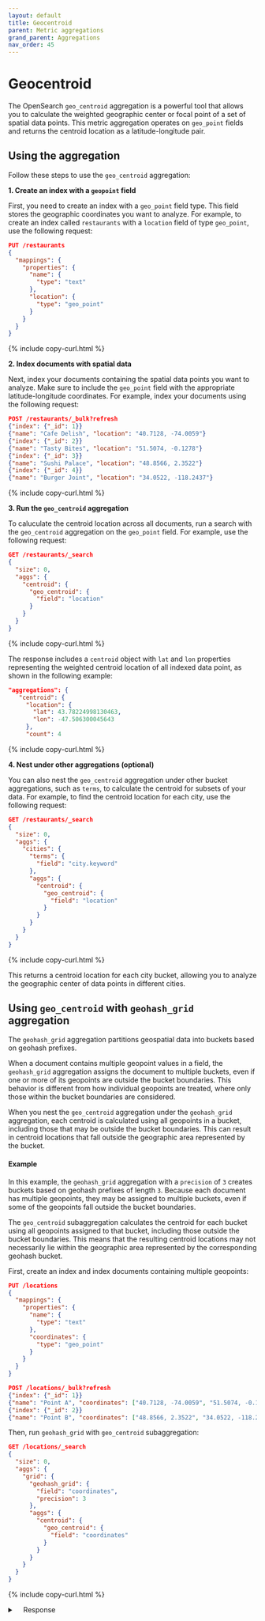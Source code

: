 ```yaml
---
layout: default
title: Geocentroid
parent: Metric aggregations
grand_parent: Aggregations
nav_order: 45
---
```


# Geocentroid

The OpenSearch `geo_centroid` aggregation is a powerful tool that allows you to calculate the weighted geographic center or focal point of a set of spatial data points. This metric aggregation operates on `geo_point` fields and returns the centroid location as a latitude-longitude pair.

## Using the aggregation

Follow these steps to use the `geo_centroid` aggregation:

**1. Create an index with a `geopoint` field**

First, you need to create an index with a `geo_point` field type. This field stores the geographic coordinates you want to analyze. For example, to create an index called `restaurants` with a `location` field of type `geo_point`, use the following request:

```json
PUT /restaurants
{
  "mappings": {
    "properties": {
      "name": {
        "type": "text"
      },
      "location": {
        "type": "geo_point"
      }
    }
  }
}
```
{% include copy-curl.html %}

**2. Index documents with spatial data**

Next, index your documents containing the spatial data points you want to analyze. Make sure to include the `geo_point` field with the appropriate latitude-longitude coordinates. For example, index your documents using the following request:

```json
POST /restaurants/_bulk?refresh
{"index": {"_id": 1}}
{"name": "Cafe Delish", "location": "40.7128, -74.0059"}
{"index": {"_id": 2}}
{"name": "Tasty Bites", "location": "51.5074, -0.1278"}
{"index": {"_id": 3}}
{"name": "Sushi Palace", "location": "48.8566, 2.3522"}
{"index": {"_id": 4}}
{"name": "Burger Joint", "location": "34.0522, -118.2437"}
```
{% include copy-curl.html %}

**3. Run the `geo_centroid` aggregation**

To caluculate the centroid location across all documents, run a search with the `geo_centroid` aggregation on the `geo_point` field. For example, use the following request:

```json
GET /restaurants/_search
{
  "size": 0,
  "aggs": {
    "centroid": {
      "geo_centroid": {
        "field": "location"
      }
    }
  }
}
```
{% include copy-curl.html %}

The response includes a `centroid` object with `lat` and `lon` properties representing the weighted centroid location of all indexed data point, as shown in the following example:

 ```json
 "aggregations": {
    "centroid": {
      "location": {
        "lat": 43.78224998130463,
        "lon": -47.506300045643
      },
      "count": 4
```
{% include copy-curl.html %}

**4. Nest under other aggregations (optional)**

You can also nest the `geo_centroid` aggregation under other bucket aggregations, such as `terms`, to calculate the centroid for subsets of your data. For example, to find the centroid location for each city, use the following request:

```json
GET /restaurants/_search
{
  "size": 0,
  "aggs": {
    "cities": {
      "terms": {
        "field": "city.keyword"
      },
      "aggs": {
        "centroid": {
          "geo_centroid": {
            "field": "location"
          }
        }
      }
    }
  }
}
```
{% include copy-curl.html %}

This returns a centroid location for each city bucket, allowing you to analyze the geographic center of data points in different cities.

## Using `geo_centroid` with `geohash_grid` aggregation

The `geohash_grid` aggregation partitions geospatial data into buckets based on geohash prefixes. 

When a document contains multiple geopoint values in a field, the `geohash_grid` aggregation assigns the document to multiple buckets, even if one or more of its geopoints are outside the bucket boundaries. This behavior is different from how individual geopoints are treated, where only those within the bucket boundaries are considered.

When you nest the `geo_centroid` aggregation under the `geohash_grid` aggregation, each centroid is calculated using all geopoints in a bucket, including those that may be outside the bucket boundaries. This can result in centroid locations that fall outside the geographic area represented by the bucket.

#### Example 

In this example, the `geohash_grid` aggregation with a `precision` of `3` creates buckets based on geohash prefixes of length `3`. Because each document has multiple geopoints, they may be assigned to multiple buckets, even if some of the geopoints fall outside the bucket boundaries.

The `geo_centroid` subaggregation calculates the centroid for each bucket using all geopoints assigned to that bucket, including those outside the bucket boundaries. This means that the resulting centroid locations may not necessarily lie within the geographic area represented by the corresponding geohash bucket.

First, create an index and index documents containing multiple geopoints: 

```json
PUT /locations
{
  "mappings": {
    "properties": {
      "name": {
        "type": "text"
      },
      "coordinates": {
        "type": "geo_point"
      }
    }
  }
}

POST /locations/_bulk?refresh
{"index": {"_id": 1}}
{"name": "Point A", "coordinates": ["40.7128, -74.0059", "51.5074, -0.1278"]}
{"index": {"_id": 2}}
{"name": "Point B", "coordinates": ["48.8566, 2.3522", "34.0522, -118.2437"]}
```

Then, run `geohash_grid` with `geo_centroid` subaggregation:

```json
GET /locations/_search
{
  "size": 0,
  "aggs": {
    "grid": {
      "geohash_grid": {
        "field": "coordinates",
        "precision": 3
      },
      "aggs": {
        "centroid": {
          "geo_centroid": {
            "field": "coordinates"
          }
        }
      }
    }
  }
}
```
{% include copy-curl.html %}

<details markdown="block">
  <summary>
    Response
  </summary>
  {: .text-delta}

```json
{
  "took": 26,
  "timed_out": false,
  "_shards": {
    "total": 1,
    "successful": 1,
    "skipped": 0,
    "failed": 0
  },
  "hits": {
    "total": {
      "value": 2,
      "relation": "eq"
    },
    "max_score": null,
    "hits": []
  },
  "aggregations": {
    "grid": {
      "buckets": [
        {
          "key": "u09",
          "doc_count": 1,
          "centroid": {
            "location": {
              "lat": 41.45439997315407,
              "lon": -57.945750039070845
            },
            "count": 2
          }
        },
        {
          "key": "gcp",
          "doc_count": 1,
          "centroid": {
            "location": {
              "lat": 46.11009998945519,
              "lon": -37.06685005221516
            },
            "count": 2
          }
        },
        {
          "key": "dr5",
          "doc_count": 1,
          "centroid": {
            "location": {
              "lat": 46.11009998945519,
              "lon": -37.06685005221516
            },
            "count": 2
          }
        },
        {
          "key": "9q5",
          "doc_count": 1,
          "centroid": {
            "location": {
              "lat": 41.45439997315407,
              "lon": -57.945750039070845
            },
            "count": 2
          }
        }
      ]
    }
  }
}
```
{% include copy-curl.html %}

</details>

